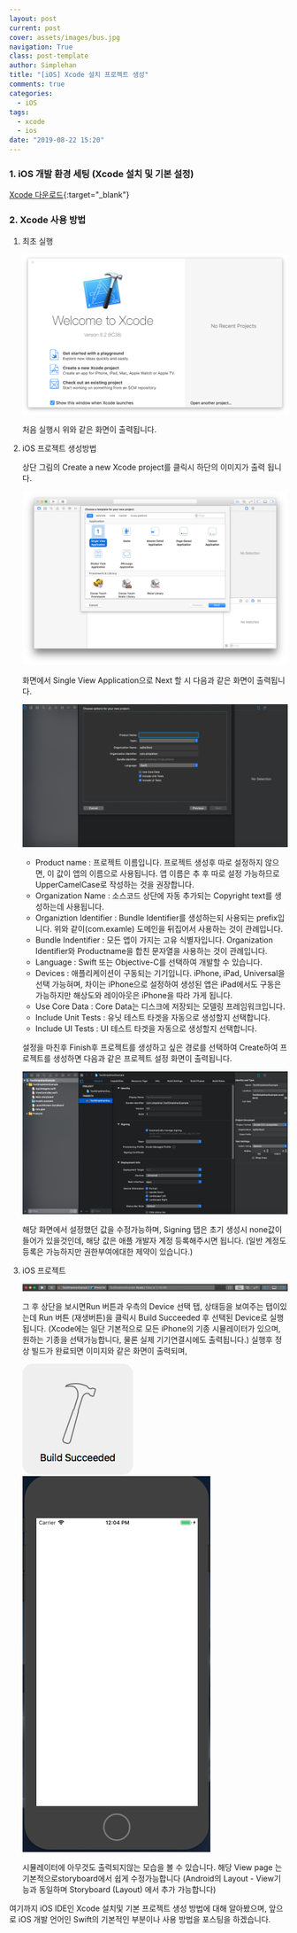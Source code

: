 ```yaml
---
layout: post
current: post
cover: assets/images/bus.jpg
navigation: True
class: post-template
author: Simplehan
title: "[iOS] Xcode 설치 프로젝트 생성"
comments: true
categories:
  - iOS
tags:
  - xcode
  - ios
date: "2019-08-22 15:20"
---
```


### 1. iOS 개발 환경 세팅 (Xcode 설치 및 기본 설정)

[Xcode 다운로드](https://developer.apple.com/xcode/download/){:target="_blank"} 

### 2. Xcode 사용 방법

  1. 최초 실행

     ![img](\assets\built\images\ios\xcode-splash.png)

     처음 실행시 위와 같은 화면이 출력됩니다.

  2. iOS 프로젝트 생성방법

     상단 그림의 Create a new Xcode project를 클릭시 하단의 이미지가 출력 됩니다.

     ![img](\assets\built\images\ios\xcode-new-project-template.png)

     화면에서 Single View Application으로 Next 할 시 다음과 같은 화면이 출력됩니다.

     ![img](\assets\built\images\ios\singleNext.png)

     - Product name : 프로젝트 이름입니다. 프로젝트 생성후 따로 설정하지 않으면, 이 값이 앱의 이름으로 사용됩니다. 앱 이름은 추 후 따로 설정 가능하므로 UpperCamelCase로 작성하는 것을 권장합니다.
     - Organization Name : 소스코드 상단에 자동 추가되는 Copyright text를 생성하는데 사용됩니다.
     - Organiztion Identifier : Bundle Identifier를 생성하는되 사용되는 prefix입니다. 위와 같이(com.examle) 도메인을 뒤집어서 사용하는 것이 관례입니다.
     - Bundle Indentifier : 모든 앱이 가지는 고유 식별자입니다. Organization Identifier와 Productname을 합친 문자열을 사용하는 것이 관례입니다.
     - Language : Swift 또는 Objective-C를 선택하여 개발할 수 있습니다.
     - Devices : 애플리케이션이 구동되는 기기입니다. iPhone, iPad, Universal을 선택 가능혀며, 차이는 iPhone으로 설정하여 생성된 앱은 iPad에서도 구동은 가능하지만 해상도와 레이아웃은 iPhone을 따라 가게 됩니다.
     - Use Core Data : Core Data는 디스크에 저장되는 모델링 프레임워크입니다.
     - Include Unit Tests : 유닛 테스트 타겟을 자동으로 생성할지 선택합니다.
     - Include UI Tests : UI 테스트 타겟을 자동으로 생성할지 선택합니다.

     설정을 마친후 Finish후 프로젝트를 생성하고 싶은 경로를 선택하여 Create하여 프로젝트를 생성하면 다음과 같은 프로젝트 설정 화면이  출력됩니다.

     ![img](\assets\built\images\ios\viewpage.png)
     
     해당 화면에서 설정했던 값을 수정가능하며, Signing 탭은 초기 생성시 none값이 들어가 있을것인데, 
     해당 값은 애플 개발자 계정 등록해주시면 됩니다. 
     (일반 계정도 등록은 가능하지만 권한부여에대한 제약이 있습니다.)

  3. iOS 프로젝트 
  
     ![img](\assets\built\images\ios\top-view.png)

     그 후 상단을 보시면Run 버튼과 우측의 Device 선택 탭, 상태등을 보여주는 탭이있는데
     Run 버튼 (재생버튼)을 클릭시 Build Succeeded 후 선택된 Device로 실행됩니다. 
     (Xcode에는 일단 기본적으로 모든 iPhone의 기종 시뮬레이터가 있으며, 원하는 기종을 선택가능합니다, 물론 실제 기기연결시에도 출력됩니다.)
     실행후 정상 빌드가 완료되면 이미지와 같은 화면이 출력되며, 

     ![img](\assets\built\images\ios\xcode-build-succeeded.png)
     ![img](\assets\built\images\ios\amul-view.png)

     시뮬레이터에 아무것도 출력되지않는 모습을 볼 수 있습니다.
     해당 View page 는 기본적으로storyboard에서 쉽게 수정가능합니다 (Android의 Layout - View기능과 동일하며 Storyboard (Layout) 에서  추가 가능합니다)

여기까지 iOS IDE인 Xcode 설치및 기본 프로젝트 생성 방법에 대해 알아봤으며,
앞으로 iOS 개발 언어인 Swift의 기본적인 부분이나 사용 방법을 포스팅을 하겠습니다.